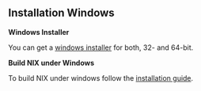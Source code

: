 Installation Windows
--------------------

**Windows Installer**

You can get a [windows installer](https://github.com/G-Node/nix/releases) for both, 32- and 64-bit.

**Build NIX under Windows**

To build NIX under windows follow the [installation guide](build_win32.md).
